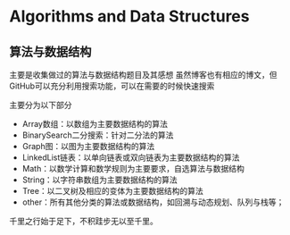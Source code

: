 # Algorithms and Data Structures
## 算法与数据结构

主要是收集做过的算法与数据结构题目及其感想
虽然博客也有相应的博文，但GitHub可以充分利用搜索功能，可以在需要的时候快速搜索

主要分为以下部分

- Array数组：以数组为主要数据结构的算法
- BinarySearch二分搜索：针对二分法的算法
- Graph图：以图为主要数据结构的算法
- LinkedList链表：以单向链表或双向链表为主要数据结构的算法
- Math：以数学计算和数学规则为主要要求，自选算法与数据结构
- String：以字符串数组为主要数据结构的算法
- Tree：以二叉树及相应的变体为主要数据结构的算法
- other：所有其他分类的算法或数据结构，如回溯与动态规划、队列与栈等；

千里之行始于足下，不积跬步无以至千里。

